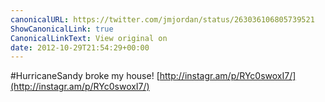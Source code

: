```yaml
---
canonicalURL: https://twitter.com/jmjordan/status/263036106805739521
ShowCanonicalLink: true
CanonicalLinkText: View original on
date: 2012-10-29T21:54:29+00:00
---
```

#HurricaneSandy broke my house! [http://instagr.am/p/RYc0swoxI7/](http://instagr.am/p/RYc0swoxI7/)
